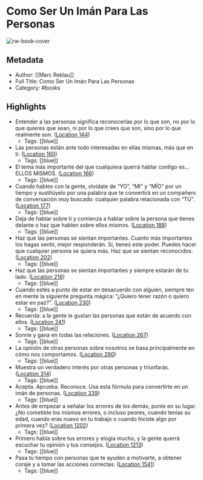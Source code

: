 # Como Ser Un Imán Para Las Personas

![rw-book-cover](https://m.media-amazon.com/images/I/71IKbrWzdUL._SY160.jpg)

## Metadata
- Author: [[Marc Reklau]]
- Full Title: Como Ser Un Imán Para Las Personas
- Category: #books

## Highlights
- Entender a las personas significa reconocerlas por lo que son, no por lo que quieres que sean, ni por lo que crees que son, sino por lo que realmente son. ([Location 144](https://readwise.io/to_kindle?action=open&asin=B07TTKKKLL&location=144))
    - Tags: [[blue]] 
- Las personas están ante todo interesadas en ellas mismas, más que en ti. ([Location 160](https://readwise.io/to_kindle?action=open&asin=B07TTKKKLL&location=160))
    - Tags: [[blue]] 
- El tema más importante del que cualquiera querrá hablar contigo es... ELLOS MISMOS. ([Location 166](https://readwise.io/to_kindle?action=open&asin=B07TTKKKLL&location=166))
    - Tags: [[blue]] 
- Cuando hables con la gente, olvídate de “YO”, “MI” y “MÍO” por un tiempo y sustitúyelo por una palabra que te convertirá en un compañero de conversación muy buscado: cualquier palabra relacionada con “TÚ". ([Location 177](https://readwise.io/to_kindle?action=open&asin=B07TTKKKLL&location=177))
    - Tags: [[blue]] 
- Deja de hablar sobre ti y comienza a hablar sobre la persona que tienes delante o haz que hablen sobre ellos mismos. ([Location 188](https://readwise.io/to_kindle?action=open&asin=B07TTKKKLL&location=188))
    - Tags: [[blue]] 
- Haz que las personas se sientan importantes. Cuanto más importantes los hagas sentir, mejor responderán. Sí, tienes este poder. Puedes hacer que cualquier persona se quiera más. Haz que se sientan reconocidos. ([Location 202](https://readwise.io/to_kindle?action=open&asin=B07TTKKKLL&location=202))
    - Tags: [[blue]] 
- Haz que las personas se sientan importantes y siempre estarán de tu lado. ([Location 216](https://readwise.io/to_kindle?action=open&asin=B07TTKKKLL&location=216))
    - Tags: [[blue]] 
- Cuando estés a punto de estar en desacuerdo con alguien, siempre ten en mente la siguiente pregunta mágica: “¿Quiero tener razón o quiero estar en paz?”. ([Location 230](https://readwise.io/to_kindle?action=open&asin=B07TTKKKLL&location=230))
    - Tags: [[blue]] 
- Recuerda: a la gente le gustan las personas que están de acuerdo con ellos. ([Location 241](https://readwise.io/to_kindle?action=open&asin=B07TTKKKLL&location=241))
    - Tags: [[blue]] 
- Sonríe y gana en todas las relaciones. ([Location 267](https://readwise.io/to_kindle?action=open&asin=B07TTKKKLL&location=267))
    - Tags: [[blue]] 
- La opinión de otras personas sobre nosotros se basa principalmente en cómo nos comportamos. ([Location 290](https://readwise.io/to_kindle?action=open&asin=B07TTKKKLL&location=290))
    - Tags: [[blue]] 
- Muestra un verdadero interés por otras personas y triunfarás. ([Location 314](https://readwise.io/to_kindle?action=open&asin=B07TTKKKLL&location=314))
    - Tags: [[blue]] 
- Acepta. Aprueba. Reconoce. Usa esta fórmula para convertirte en un imán de personas. ([Location 339](https://readwise.io/to_kindle?action=open&asin=B07TTKKKLL&location=339))
    - Tags: [[blue]] 
- Antes de empezar a señalar los errores de los demás, ponte en su lugar. ¿No cometiste los mismos errores, o incluso peores, cuando tenías su edad, cuando eras nuevo en tu trabajo o cuando hiciste algo por primera vez? ([Location 1202](https://readwise.io/to_kindle?action=open&asin=B07TTKKKLL&location=1202))
    - Tags: [[blue]] 
- Primero habla sobre tus errores y elogia mucho, y la gente querrá escuchar tu opinión y tus consejos. ([Location 1213](https://readwise.io/to_kindle?action=open&asin=B07TTKKKLL&location=1213))
    - Tags: [[blue]] 
- Pasa tu tiempo con personas que te ayuden a motivarte, a obtener coraje y a tomar las acciones correctas. ([Location 1541](https://readwise.io/to_kindle?action=open&asin=B07TTKKKLL&location=1541))
    - Tags: [[blue]] 
